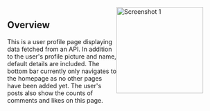 <div style="display: flex; flex-direction: row;">
  <div style="flex: 1;">
  
## Overview
This is a user profile page displaying data fetched from an API. In addition to the user's profile picture and name, default details are included. The bottom bar currently only navigates to the homepage as no other pages have been added yet. The user's posts also show the counts of comments and likes on this page.

  </div>
  <div style="flex: 1;">

<img src=https://github.com/muhammed-ajmal1217/seclob_machine_test/assets/136672051/e1774995-20d3-4a09-91ea-de8f1fc387ba alt="Screenshot 1" width="200"/>
  
  </div>
</div>

